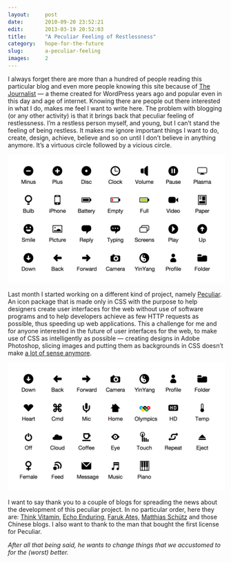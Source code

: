 ```yaml
---
layout:     post
date:       2010-09-20 23:52:21
edit:       2013-03-19 20:52:03
title:      "A Peculiar Feeling of Restlessness"
category:   hope-for-the-future
slug:       a-peculiar-feeling
images:     2
---
```


I always forget there are more than a hundred of people reading this particular blog and even more people knowing this site because of [The Journalist](/journalist/) — a theme created for WordPress years ago and popular even in this day and age of internet. Knowing there are people out there interested in what I do, makes me feel I want to write here. The problem with blogging (or any other activity) is that it brings back that peculiar feeling of restlessness. I’m a restless person myself, and young, but I can’t stand the feeling of being restless. It makes me ignore important things I want to do, create, design, achieve, believe and so on until I don’t believe in anything anymore. It’s a virtuous circle followed by a vicious circle.

**![Peculiar](/images/hd/peculiar-up.png)**

Last month I started working on a different kind of project, namely [Peculiar](/peculiar/). An icon package that is made only in CSS with the purpose to help designers create user interfaces for the web without use of software programs and to help developers achieve as few HTTP requests as possible, thus speeding up web applications. This a challenge for me and for anyone interested in the future of user interfaces for the web, to make use of CSS as intelligently as possible — creating designs in Adobe Photoshop, slicing images and putting them as backgrounds in CSS doesn’t make [a lot of sense anymore](http://jasonsantamaria.com/articles/a-real-web-design-application/).

**![Peculiar](/images/hd/peculiar-down.png)**

I want to say thank you to a couple of blogs for spreading the news about the development of this peculiar project. In no particular order, here they are: [Think Vitamin](http://thinkvitamin.com/design/pure-css-icons-pure-madness/), [Echo Enduring](http://blog.echoenduring.com/2010/08/14/are-we-taking-css-too-far/), [Faruk Ateş](http://farukat.es/journal/2010/08/469-pure-css-icons-make-madness-stop), [Matthias Schütz](http://matthiasschuetz.com/peculiar-icon-package-mit-css-symbolen) and those Chinese blogs. I also want to thank to the man that bought the first license for Peculiar.

*After all that being said, he wants to change things that we accustomed to for the (worst) better.*
